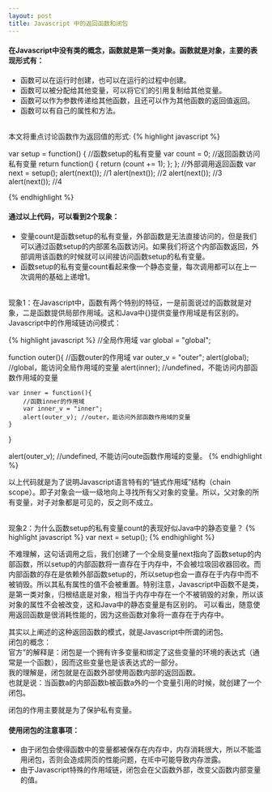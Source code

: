 ```yaml
---
layout: post
title: Javascript 中的返回函数和闭包
---
```


#### 在Javascript中没有类的概念，函数就是第一类对象。函数就是对象，主要的表现形式有：
* 函数可以在运行时创建，也可以在运行的过程中创建。
* 函数可以被分配给其他变量，可以将它们的引用复制给其他变量。
* 函数可以作为参数传递给其他函数，且还可以作为其他函数的返回值返回。
* 函数可以有自己的属性和方法。

<br/>
本文将重点讨论函数作为返回值的形式:
{% highlight javascript %}

var  setup = function() {
    //函数setup的私有变量
    var count = 0;
    //返回函数访问私有变量
    return function() {
        return (count += 1);
    };
};
//外部调用返回函数
var next = setup();
alert(next()); //1
alert(next()); //2
alert(next()); //3
alert(next()); //4

{% endhighlight %}


#### 通过以上代码，可以看到2个现象：
* 变量count是函数setup的私有变量，外部函数是无法直接访问的，但是我们可以通过函数setup的内部匿名函数访问。如果我们将这个内部函数返回，外部调用该函数的时候就可以间接访问函数setup的私有变量。
* 函数setup的私有变量count看起来像一个静态变量，每次调用都可以在上一次调用的基础上递增1。

<br/>
现象1：在Javascript中，函数有两个特别的特征，一是前面说过的函数就是对象，二是函数提供局部作用域。这和Java中{}提供变量作用域是有区别的。
Javascript中的作用域链访问模式：

{% highlight javascript %}
//全局作用域
var global = "global";

function outer(){
    //函数outer的作用域
    var outer_v = "outer";
    alert(global); //global，能访问全局作用域的变量
    alert(inner); //undefined，不能访问内部函数作用域的变量
    
    var inner = function(){
        //函数inner的作用域
        var inner_v = "inner";
        alert(outer_v); //outer，能访问外部函数作用域的变量
    }
}

alert(outer_v); //undefined, 不能访问oute函数作用域的变量。
{% endhighlight %}

以上代码就是为了说明Javascript语言特有的“链式作用域”结构（chain scope）。即子对象会一级一级地向上寻找所有父对象的变量。所以，父对象的所有变量，对子对象都是可见的，反之则不成立。

<br/>
现象2：为什么函数setup的私有变量count的表现好似Java中的静态变量？
{% highlight javascript %}
    var next = setup();
{% endhighlight %}

不难理解，这句话调用之后，我们创建了一个全局变量next指向了函数setup的内部函数，所以setup的内部函数将一直存在于内存中，不会被垃圾回收器回收。而内部函数的存在是依赖外部函数setup的，所以setup也会一直存在于内存中而不被销毁。所以其私有属性的值不会被重置。特别注意，Javascript中函数不是类，是第一类对象，归根结底是对象，相当于内存中存在一个不被销毁的对象，所以该对象的属性不会被改变，这和Java中的静态变量是有区别的。
可以看出，随意使用返回函数是很消耗性能的，因为这些函数对象将一直存在于内存中。
<br/>

其实以上阐述的这种返回函数的模式，就是Javascript中所谓的闭包。    
闭包的概念：    
官方”的解释是：闭包是一个拥有许多变量和绑定了这些变量的环境的表达式（通常是一个函数），因而这些变量也是该表达式的一部分。    
我的理解是，闭包就是在函数外部使用函数内部的返回函数。    
也就是说：当函数a的内部函数b被函数a外的一个变量引用的时候，就创建了一个闭包。    

闭包的作用主要就是为了保护私有变量。  
  
#### 使用闭包的注意事项：        
* 由于闭包会使得函数中的变量都被保存在内存中，内存消耗很大，所以不能滥用闭包，否则会造成网页的性能问题，在IE中可能导致内存泄露。
* 由于Javascript特殊的作用域链，闭包会在父函数外部，改变父函数内部变量的值。

